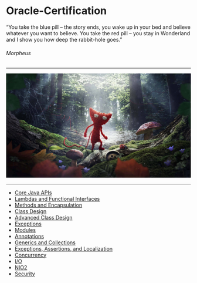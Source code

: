 # Oracle-Certification

“You take the blue pill – the story ends, you wake up in your bed and believe whatever you want to believe. You take the red pill – you stay in Wonderland and I show you how deep the rabbit-hole goes.” 
###### Morpheus
***

![2376015.jpg](./2376015.jpg)
***
* [Core Java APIs](https://github.com/MedetHasanUgurlu/Oracle-Certification/tree/master/src/main/java/org/medron/corejava)
* [Lambdas and Functional Interfaces](https://github.com/MedetHasanUgurlu/Oracle-Certification/tree/master/src/main/java/org/medron/lambdaandfunctionalinterface)
* [Methods and Encapsulation](https://github.com/MedetHasanUgurlu/Oracle-Certification/tree/master/src/main/java/org/medron/medhodandencapsulation)
* [Class Design](https://github.com/MedetHasanUgurlu/Oracle-Certification/tree/master/src/main/java/org/medron/classdesign)
* [Advanced Class Design](https://github.com/MedetHasanUgurlu/Oracle-Certification/tree/master/src/main/java/org/medron/advancedclassdesign)
* [Exceptions](https://github.com/MedetHasanUgurlu/Oracle-Certification/tree/master/src/main/java/org/medron/exception)
* [Modules](https://github.com/MedetHasanUgurlu/Oracle-Certification/tree/master/src/main/java/org/medron/modules)
* [Annotations](https://github.com/MedetHasanUgurlu/Oracle-Certification/tree/master/src/main/java/org/medron/annotations)
* [Generics and Collections](https://github.com/MedetHasanUgurlu/Oracle-Certification/tree/master/src/main/java/org/medron/genericsandendcapsulation)
* [Exceptions, Assertions, and Localization](https://github.com/MedetHasanUgurlu/Oracle-Certification/tree/master/src/main/java/org/medron/exceptionsassertionslocalization)
* [Concurrency](https://github.com/MedetHasanUgurlu/Oracle-Certification/tree/master/src/main/java/org/medron/concurrency)
* [I/O](https://github.com/MedetHasanUgurlu/Oracle-Certification/tree/master/src/main/java/org/medron/ıo)
* [NIO2](https://github.com/MedetHasanUgurlu/Oracle-Certification/tree/master/src/main/java/org/medron/n%C4%B1o2)
* [Security]()